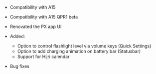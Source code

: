 - Compatibility with A15  
- Compatibility with A15 QPR1 beta  
- Renovated the PX app UI  
  
- Added:  
  - Option to control flashlight level via volume keys (Quick Settings)  
  - Option to add charging animation on battery bar (Statusbar)  
  - Support for Hijri calendar  
  
- Bug fixes  
  
